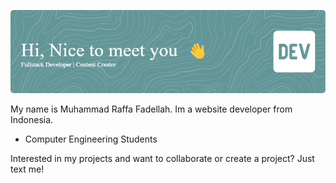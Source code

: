 ![Header](./github-header-image.png)

My name is Muhammad Raffa Fadellah.
Im a website developer from Indonesia.

-  Computer Engineering Students

Interested in my projects and want to collaborate or create a project?
Just text me!

<!---
MuhammadRaffaFadellah/MuhammadRaffaFadellah is a ✨ special ✨ repository because its `README.md` (this file) appears on your GitHub profile.
You can click the Preview link to take a look at your changes.
--->

